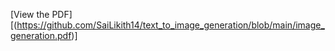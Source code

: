 [View the PDF][(https://github.com/SaiLikith14/text_to_image_generation/blob/main/image_generation.pdf)]
